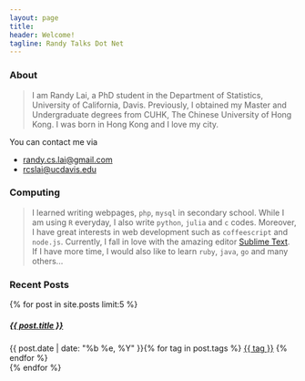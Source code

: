 ```yaml
---
layout: page
title:
header: Welcome!
tagline: Randy Talks Dot Net
---
```


### About

> I am Randy Lai, a PhD student in the Department of Statistics, University of California, Davis. Previously, I obtained my Master and Undergraduate degrees from CUHK, The Chinese University of Hong Kong. I was born in Hong Kong and I love my city.

You can contact me via

- [randy.cs.lai@gmail.com](mailto:randy.cs.lai@gmail.com)
- [rcslai@ucdavis.edu](mailto:rcslai@ucdavis.edu)

### Computing

> I learned writing webpages, `php`, `mysql` in secondary school.  While I am using `R` everyday, I also write `python`, `julia` and `c` codes. Moreover, I have great interests in web development such as `coffeescript` and `node.js`. 
Currently, I fall in love with the amazing editor [Sublime Text](http://www.sublimetext.com). If I have more time, I would also like to learn `ruby`, `java`, `go` and many others... 

### Recent Posts


<div class="list-group">
  {% for post in site.posts limit:5  %}
    <div class="list-group-item">
        <h5 class="list-group-item-heading"><a href="{{ post.url }}">{{ post.title }}</a></h5>
        {{ post.date | date: "%b %e, %Y" }}{% for tag in post.tags %}
        <a class="label label-success" href="{{ site.tags_path }}#{{ tag }}-ref">{{ tag }}</a>
        {% endfor %}
    </div>  
  {% endfor %}
</div>
